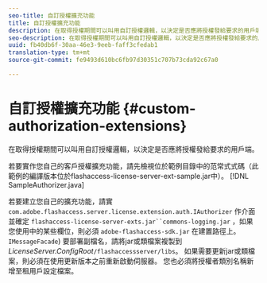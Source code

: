 ```yaml
---
seo-title: 自訂授權擴充功能
title: 自訂授權擴充功能
description: 在取得授權期間可以叫用自訂授權邏輯，以決定是否應將授權發給要求的用戶端。
seo-description: 在取得授權期間可以叫用自訂授權邏輯，以決定是否應將授權發給要求的用戶端。
uuid: fb40db6f-30aa-46e3-9eeb-faff3cfedab1
translation-type: tm+mt
source-git-commit: fe9493d610bc6fb97d30351c707b73cda92c67a0

---
```



# 自訂授權擴充功能 {#custom-authorization-extensions}

在取得授權期間可以叫用自訂授權邏輯，以決定是否應將授權發給要求的用戶端。

若要實作您自己的客戶授權擴充功能，請先檢視位於範例目錄中的范常式式碼（此範例的編譯版本位於flashaccess-license-server-ext-sample.jar中）。 [!DNL SampleAuthorizer.java]

若要建立您自己的擴充功能，請實 `com.adobe.flashaccess.server.license.extension.auth.IAuthorizer` 作介面並確定 `flashaccess-license-server-exts.jar``commons-logging.jar` ，如果您使用中的某些欄位，則必須 `adobe-flashaccess-sdk.jar` 在建置路徑上。 `IMessageFacade`) 要部署副檔名，請將jar或類檔案複製到 *LicenseServer.ConfigRoot*`/flashaccessserver/libs`。 如果需要更新jar或類檔案，則必須在使用更新版本之前重新啟動伺服器。 您也必須將授權者類別名稱新增至租用戶設定檔案。
